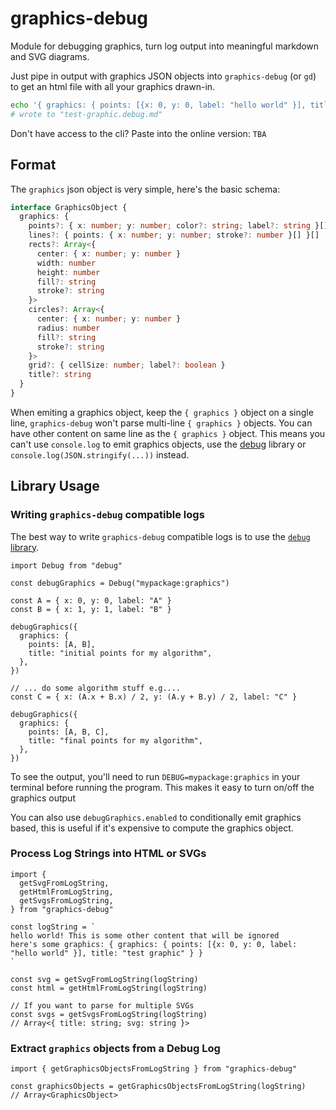 # graphics-debug

Module for debugging graphics, turn log output into meaningful markdown and SVG diagrams.

Just pipe in output with graphics JSON objects into `graphics-debug` (or `gd`) to get an html file
with all your graphics drawn-in.

```bash
echo '{ graphics: { points: [{x: 0, y: 0, label: "hello world" }], title: "test graphic" } }' | graphics-debug
# wrote to "test-graphic.debug.md"
```

Don't have access to the cli? Paste into the online version: `TBA`

## Format

The `graphics` json object is very simple, here's the basic schema:

```typescript
interface GraphicsObject {
  graphics: {
    points?: { x: number; y: number; color?: string; label?: string }[]
    lines?: { points: { x: number; y: number; stroke?: number }[] }[]
    rects?: Array<{
      center: { x: number; y: number }
      width: number
      height: number
      fill?: string
      stroke?: string
    }>
    circles?: Array<{
      center: { x: number; y: number }
      radius: number
      fill?: string
      stroke?: string
    }>
    grid?: { cellSize: number; label?: boolean }
    title?: string
  }
}
```

When emiting a graphics object, keep the `{ graphics }` object on a single line,
`graphics-debug` won't parse multi-line `{ graphics }` objects. You can have
other content on same line as the `{ graphics }` object. This means you can't
use `console.log` to emit graphics objects, use the [debug](https://www.npmjs.com/package/debug)
library or `console.log(JSON.stringify(...))` instead.

## Library Usage

### Writing `graphics-debug` compatible logs

The best way to write `graphics-debug` compatible logs is to use the [`debug` library](https://www.npmjs.com/package/debug).

```tsx
import Debug from "debug"

const debugGraphics = Debug("mypackage:graphics")

const A = { x: 0, y: 0, label: "A" }
const B = { x: 1, y: 1, label: "B" }

debugGraphics({
  graphics: {
    points: [A, B],
    title: "initial points for my algorithm",
  },
})

// ... do some algorithm stuff e.g....
const C = { x: (A.x + B.x) / 2, y: (A.y + B.y) / 2, label: "C" }

debugGraphics({
  graphics: {
    points: [A, B, C],
    title: "final points for my algorithm",
  },
})
```

To see the output, you'll need to run `DEBUG=mypackage:graphics` in your terminal
before running the program. This makes it easy to turn on/off the graphics output

You can also use `debugGraphics.enabled` to conditionally emit graphics based,
this is useful if it's expensive to compute the graphics object.

### Process Log Strings into HTML or SVGs

```tsx
import {
  getSvgFromLogString,
  getHtmlFromLogString,
  getSvgsFromLogString,
} from "graphics-debug"

const logString = `
hello world! This is some other content that will be ignored
here's some graphics: { graphics: { points: [{x: 0, y: 0, label: "hello world" }], title: "test graphic" } }
`

const svg = getSvgFromLogString(logString)
const html = getHtmlFromLogString(logString)

// If you want to parse for multiple SVGs
const svgs = getSvgsFromLogString(logString)
// Array<{ title: string; svg: string }>
```

### Extract `graphics` objects from a Debug Log

```tsx
import { getGraphicsObjectsFromLogString } from "graphics-debug"

const graphicsObjects = getGraphicsObjectsFromLogString(logString)
// Array<GraphicsObject>
```

